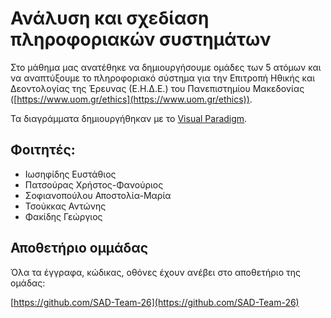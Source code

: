# Ανάλυση και σχεδίαση πληροφοριακών συστημάτων

Στο μάθημα μας ανατέθηκε να δημιουργήσουμε ομάδες των 5 ατόμων και να αναπτύξουμε το πληροφοριακό σύστημα για την Επιτροπή Ηθικής και Δεοντολογίας της Έρευνας (Ε.Η.Δ.Ε.) του Πανεπιστημίου Μακεδονίας ([https://www.uom.gr/ethics](https://www.uom.gr/ethics)).

Τα διαγράμματα δημιουργήθηκαν με το [Visual Paradigm](https://www.visual-paradigm.com/).  

## Φοιτητές:  

- Ιωσηφίδης Ευστάθιος    
- Πατσούρας Χρήστος-Φανούριος    
- Σοφιανοπούλου Αποστολία-Μαρία    
- Τσούκκας Αντώνης    
- Φακίδης Γεώργιος    

## Αποθετήριο ομμάδας

Όλα τα έγγραφα, κώδικας, οθόνες έχουν ανέβει στο αποθετήριο της ομάδας:

[https://github.com/SAD-Team-26](https://github.com/SAD-Team-26)


